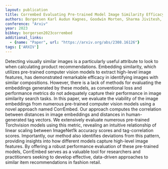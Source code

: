 ```yaml
---
layout: publication
title: Corrembed Evaluating Pre-trained Model Image Similarity Efficacy With A Novel Metric
authors: Borgersen Karl Audun Kagnes, Goodwin Morten, Sharma Jivitesh, Aasmoe Tobias, Leonhardsen Mari, Rørvik Gro Herredsvela
conference: "Arxiv"
year: 2023
bibkey: borgersen2023corrembed
additional_links:
  - {name: "Paper", url: "https://arxiv.org/abs/2308.16126"}
tags: ['ARXIV']
---
```

<p>Detecting visually similar images is a particularly useful attribute
to look to when calculating product recommendations. Embedding
similarity, which utilizes pre-trained computer vision models to extract
high-level image features, has demonstrated remarkable efficacy in
identifying images with similar compositions. However, there is a lack
of methods for evaluating the embeddings generated by these models, as
conventional loss and performance metrics do not adequately capture
their performance in image similarity search tasks. In this paper, we
evaluate the viability of the image embeddings from numerous pre-trained
computer vision models using a novel approach named CorrEmbed. Our
approach computes the correlation between distances in image embeddings
and distances in human-generated tag vectors. We extensively evaluate
numerous pre-trained Torchvision models using this metric, revealing an
intuitive relationship of linear scaling between ImageNet1k accuracy
scores and tag-correlation scores. Importantly, our method also
identifies deviations from this pattern, providing insights into how
different models capture high-level image features. By offering a robust
performance evaluation of these pre-trained models, CorrEmbed serves as
a valuable tool for researchers and practitioners seeking to develop
effective, data-driven approaches to similar item recommendations in
fashion retail.</p>
